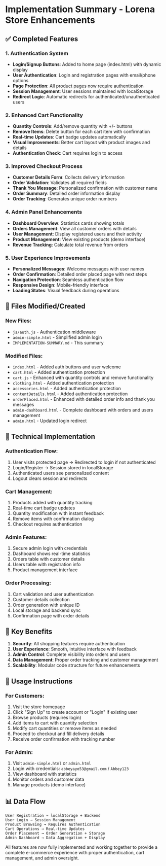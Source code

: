 # Implementation Summary - Lorena Store Enhancements

## ✅ Completed Features

### 1. Authentication System
- **Login/Signup Buttons**: Added to home page (index.html) with dynamic display
- **User Authentication**: Login and registration pages with email/phone options
- **Page Protection**: All product pages now require authentication
- **Session Management**: User sessions maintained with localStorage
- **Redirect Logic**: Automatic redirects for authenticated/unauthenticated users

### 2. Enhanced Cart Functionality
- **Quantity Controls**: Add/remove quantity with +/- buttons
- **Remove Items**: Delete button for each cart item with confirmation
- **Real-time Updates**: Cart badge updates automatically
- **Visual Improvements**: Better cart layout with product images and details
- **Authentication Check**: Cart requires login to access

### 3. Improved Checkout Process
- **Customer Details Form**: Collects delivery information
- **Order Validation**: Validates all required fields
- **Thank You Message**: Personalized confirmation with customer name
- **Order Summary**: Detailed order information display
- **Order Tracking**: Generates unique order numbers

### 4. Admin Panel Enhancements
- **Dashboard Overview**: Statistics cards showing totals
- **Orders Management**: View all customer orders with details
- **User Management**: Display registered users and their activity
- **Product Management**: View existing products (demo interface)
- **Revenue Tracking**: Calculate total revenue from orders

### 5. User Experience Improvements
- **Personalized Messages**: Welcome messages with user names
- **Order Confirmation**: Detailed order placed page with next steps
- **Navigation Protection**: Seamless authentication flow
- **Responsive Design**: Mobile-friendly interface
- **Loading States**: Visual feedback during operations

## 📁 Files Modified/Created

### New Files:
- `js/auth.js` - Authentication middleware
- `admin-simple.html` - Simplified admin login
- `IMPLEMENTATION-SUMMARY.md` - This summary

### Modified Files:
- `index.html` - Added auth buttons and user welcome
- `cart.html` - Added authentication protection
- `cart.js` - Enhanced with quantity controls and remove functionality
- `clothing.html` - Added authentication protection
- `accessories.html` - Added authentication protection
- `contentDetails.html` - Added authentication protection
- `orderPlaced.html` - Enhanced with detailed order info and thank you messages
- `admin-dashboard.html` - Complete dashboard with orders and users management
- `admin.html` - Updated login redirect

## 🔧 Technical Implementation

### Authentication Flow:
1. User visits protected page → Redirected to login if not authenticated
2. Login/Register → Session stored in localStorage
3. Authenticated users see personalized content
4. Logout clears session and redirects

### Cart Management:
1. Products added with quantity tracking
2. Real-time cart badge updates
3. Quantity modification with instant feedback
4. Remove items with confirmation dialog
5. Checkout requires authentication

### Admin Features:
1. Secure admin login with credentials
2. Dashboard shows real-time statistics
3. Orders table with customer details
4. Users table with registration info
5. Product management interface

### Order Processing:
1. Cart validation and user authentication
2. Customer details collection
3. Order generation with unique ID
4. Local storage and backend sync
5. Confirmation page with order details

## 🎯 Key Benefits

1. **Security**: All shopping features require authentication
2. **User Experience**: Smooth, intuitive interface with feedback
3. **Admin Control**: Complete visibility into orders and users
4. **Data Management**: Proper order tracking and customer management
5. **Scalability**: Modular code structure for future enhancements

## 🚀 Usage Instructions

### For Customers:
1. Visit the store homepage
2. Click "Sign Up" to create account or "Login" if existing user
3. Browse products (requires login)
4. Add items to cart with quantity selection
5. Modify cart quantities or remove items as needed
6. Proceed to checkout and fill delivery details
7. Receive order confirmation with tracking number

### For Admin:
1. Visit `admin-simple.html` or `admin.html`
2. Login with credentials: `abbeyayo53@gmail.com` / `Abbey123`
3. View dashboard with statistics
4. Monitor orders and customer data
5. Manage products (demo interface)

## 📊 Data Flow

```
User Registration → localStorage + Backend
User Login → Session Management
Product Browsing → Requires Authentication
Cart Operations → Real-time Updates
Order Placement → Order Generation + Storage
Admin Dashboard → Data Aggregation + Display
```

All features are now fully implemented and working together to provide a complete e-commerce experience with proper authentication, cart management, and admin oversight.